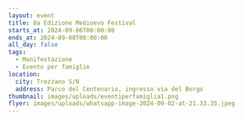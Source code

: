 ```yaml
---
layout: event
title: 8a Edizione Medioevo Festival
starts_at: 2024-09-06T00:00:00
ends_at: 2024-09-08T00:00:00
all_day: false
tags:
  - Manifestazione
  - Evento per famiglie
location:
  city: Trezzano S/N
  address: Parco del Centenario, ingresso via del Borgo
thumbnail: images/uploads/eventiperfamiglia1.png
flyer: images/uploads/whatsapp-image-2024-09-02-at-21.33.35.jpeg
---
```

